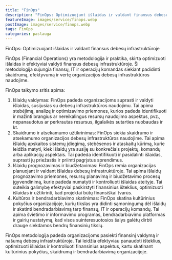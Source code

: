 ```yaml
---
title: "FinOps"
description: "FinOps: Optimizuojant išlaidas ir valdant finansus debesų infrastruktūroje"
featureImage: images/service/finops.webp
postImage: images/service/finops.webp
tags: FinOps
categories: paslauga
---
```


FinOps: Optimizuojant išlaidas ir valdant finansus debesų infrastruktūroje

FinOps (Financial Operations) yra metodologija ir praktika, skirta optimizuoti išlaidas ir efektyviai valdyti finansus
debesų infrastruktūroje. Ši metodologija sujungia finansų, IT ir operacijų komandas siekiant padidinti skaidrumą,
efektyvumą ir vertę organizacijos debesų infrastruktūros naudojime.

FinOps taikymo sritis apima:

1. Išlaidų valdymas: FinOps padeda organizacijoms suprasti ir valdyti išlaidas, susijusias su debesų infrastruktūros
   naudojimu. Tai apima stebėjimą, analizę ir optimizavimo priemones, kurios padeda identifikuoti ir mažinti brangius ar
   nereikalingus resursų naudojimo aspektus, pvz., nepanaudotus ar perkrautas resursus, ilgalaikės sutarties nuobaudas
   ir kt.
2. Skaidrumo ir atsekamumo užtikrinimas: FinOps siekia skaidrumo ir atsekamumo organizacijos debesų infrastruktūros
   naudojime. Tai apima išlaidų apskaitos sistemų įdiegimą, stebėsenos ir ataskaitų kūrimą, kurie leidžia matyti, kiek
   išlaidų yra susiję su konkrečiais projektų, komandų arba aplikacijų aspektais. Tai padeda identifikuoti ir
   pasidalinti išlaidas, suprasti jų priežastis ir priimti pagrįstus sprendimus.
3. Išlaidų prognozavimas ir biudžetavimas: FinOps remia organizacijas planuojant ir valdant išlaidas debesų
   infrastruktūroje. Tai apima išlaidų prognozavimo priemones, resursų planavimą ir biudžetavimo procesų įgyvendinimą,
   kurie padeda numatyti ir kontroliuoti išlaidas ateityje. Tai suteikia galimybę efektyviai paskirstyti finansinius
   išteklius, optimizuoti išlaidas ir užtikrinti, kad projektai būtų finansiškai tvarūs.
4. Kultūros ir bendradarbiavimo skatinimas: FinOps skatina kultūrinius pokyčius organizacijoje, kurių tikslas yra
   didinti sąmoningumą dėl išlaidų ir skatinti bendradarbiavimą tarp finansų, IT ir operacijų komandų. Tai apima
   švietimo ir informavimo programas, bendradarbiavimo platformas ir gairių nustatymą, kad visos suinteresuotosios šalys
   galėtų dirbti drauge siekdamos bendrų finansinių tikslų.

FinOps metodologija padeda organizacijoms pasiekti finansinį valdymą ir našumą debesų infrastruktūroje. Tai leidžia
efektyviau panaudoti išteklius, optimizuoti išlaidas ir kontroliuoti finansinius aspektus, kartu skatinant kultūrinius
pokyčius, skaidrumą ir bendradarbiavimą organizacijoje.
